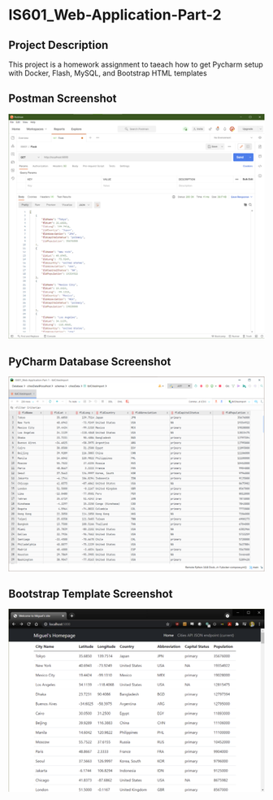 # IS601_Web-Application-Part-2

## Project Description
This project is a homework assignment to taeach how to get Pycharm setup with Docker, Flash, MySQL, and Bootstrap HTML templates

## Postman Screenshot
![postman_request_output](screenshots/postman.png)

## PyCharm Database Screenshot
![pycharm_database_output](screenshots/pycharmdatabase.png)

## Bootstrap Template Screenshot
![bootstrap_template](screenshots/bootstraptemplate.png)